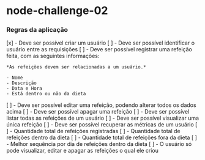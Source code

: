 # node-challenge-02


### Regras da aplicação

 [x] - Deve ser possível criar um usuário
 [ ] - Deve ser possível identificar o usuário entre as requisições
 [ ] - Deve ser possível registrar uma refeição feita, com as seguintes informações:
    
    *As refeições devem ser relacionadas a um usuário.*
    
    - Nome
    - Descrição
    - Data e Hora
    - Está dentro ou não da dieta
 [ ] - Deve ser possível editar uma refeição, podendo alterar todos os dados acima
 [ ] - Deve ser possível apagar uma refeição
 [ ] - Deve ser possível listar todas as refeições de um usuário
 [ ] - Deve ser possível visualizar uma única refeição
 [ ] - Deve ser possível recuperar as métricas de um usuário
 [ ]  - Quantidade total de refeições registradas
 [ ]  - Quantidade total de refeições dentro da dieta
 [ ]  - Quantidade total de refeições fora da dieta
 [ ] - Melhor sequência por dia de refeições dentro da dieta
 [ ] - O usuário só pode visualizar, editar e apagar as refeições o qual ele criou